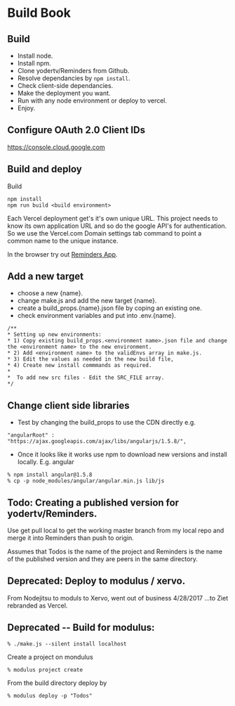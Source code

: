 Build Book
==========

## Build
- Install node.
- Install npm.
- Clone yodertv/Reminders from Github.
- Resolve dependancies by ```npm install```.
- Check client-side dependancies.
- Make the deployment you want.
- Run with any node environment or deploy to vercel.
- Enjoy.

## Configure OAuth 2.0 Client IDs
https://console.cloud.google.com

## Build and deploy

Build
```
npm install
npm run build <build environment>
```

Each Vercel deployment get's it's own unique URL. This project needs to know its own application URL and so do the google API's for authentication. So we use the Vercel.com Domain settings tab command to point a common name to the unique instance.

In the browser try out [Reminders App](https://reminders.yodercode.com).

## Add a new target
- choose a new {name}.
- change make.js and add the new target {name}.
- create a build_props.{name}.json file by coping an existing one.
- check environment variables and put into .env.{name}.

```
/**
* Setting up new environments:
* 1) Copy existing build_props.<environment name>.json file and change the <environment name> to the new environment.
* 2) Add <environment name> to the validEnvs array in make.js.
* 3) Edit the values as needed in the new build file,
* 4) Create new install commmands as required.
*
*  To add new src files - Edit the SRC_FILE array.
*/
```

## Change client side libraries
- Test by changing the build_props to use the CDN directly e.g.

```
"angularRoot" : "https://ajax.googleapis.com/ajax/libs/angularjs/1.5.8/",
```

- Once it looks like it works use npm to download new versions and install locally. E.g. angular

```
% npm install angular@1.5.8
% cp -p node_modules/angular/angular.min.js lib/js
```

## Todo: Creating a published version for yodertv/Reminders. 

Use get pull local to get the working master branch from my local repo and merge it into Reminders than push to origin.

Assumes that Todos is the name of the project and Reminders is the name of the published version and they are peers in the same directory.

## Deprecated: Deploy to modulus / xervo. 

From Nodejitsu to moduls to Xervo, went out of business 4/28/2017
...to Ziet rebranded as Vercel.

## Deprecated -- Build for modulus:
```
% ./make.js --silent install localhost
```	

Create a project on mondulus
```
% modulus project create
```

From the build directory deploy by
```
% modulus deploy -p "Todos"
```

